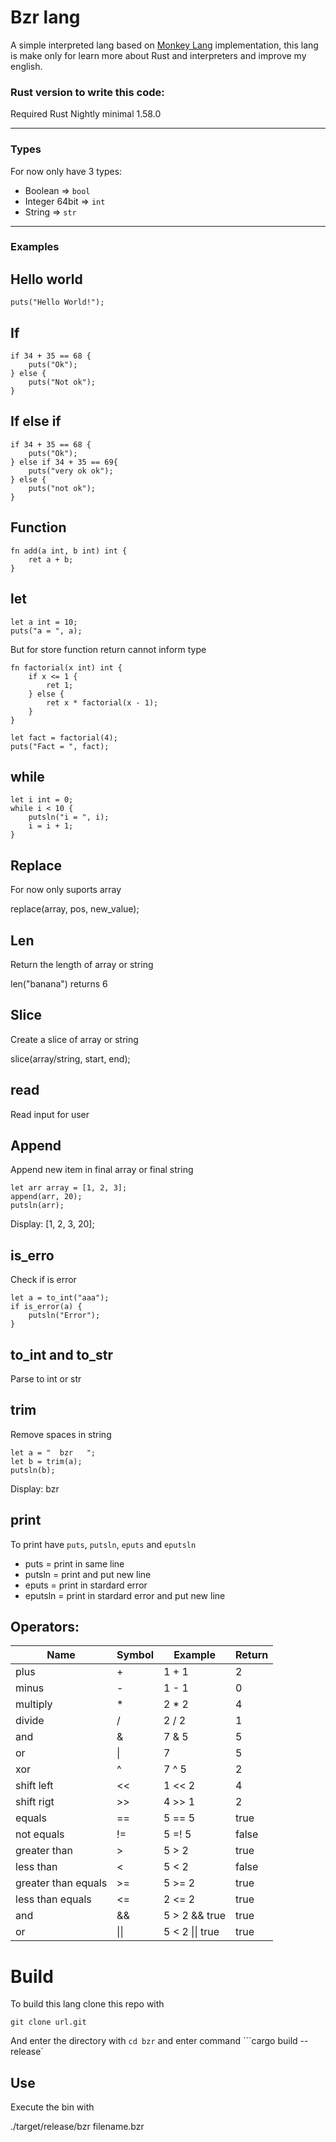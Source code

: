 # Bzr lang

A simple interpreted lang based on [Monkey Lang](https://monkeylang.org/) implementation, this lang is make only for learn more about Rust and interpreters and improve my english.

### Rust version to write this code:

Required Rust Nightly minimal 1.58.0

<hr>

### Types

For now only have 3 types:

- Boolean => `bool`
- Integer 64bit => `int`
- String => `str`

<hr>

### Examples

## Hello world

```bzr
puts("Hello World!");
```

## If

```bzr
if 34 + 35 == 68 {
    puts("Ok");
} else {
    puts("Not ok");
}
```

## If else if

```bzr
if 34 + 35 == 68 {
    puts("Ok");
} else if 34 + 35 == 69{
    puts("very ok ok");
} else {
    puts("not ok");
}
```

## Function

```bzr
fn add(a int, b int) int {
    ret a + b;
}
```

## let

```bzr
let a int = 10;
puts("a = ", a);
```

But for store function return cannot inform type

```bzr
fn factorial(x int) int {
    if x <= 1 {
        ret 1;
    } else {
        ret x * factorial(x - 1);
    }
}

let fact = factorial(4);
puts("Fact = ", fact);
```

## while

```bzr
let i int = 0;
while i < 10 {
    putsln("i = ", i);
    i = i + 1;
}
```

## Replace

For now only suports array

replace(array, pos, new_value);

## Len

Return the length of array or string

len("banana") returns 6

## Slice

Create a slice of array or string

slice(array/string, start, end);

## read

Read input for user

## Append

Append new item in final array or final string

```bzr
let arr array = [1, 2, 3];
append(arr, 20);
putsln(arr);
```

Display: [1, 2, 3, 20];
## is_erro

Check if is error

```bzr
let a = to_int("aaa");
if is_error(a) {
    putsln("Error");
}
```

## to_int and to_str

Parse to int or str

## trim

Remove spaces in string

```bzr
let a = "  bzr   ";
let b = trim(a);
putsln(b);
```
Display: bzr
## print

To print have `puts`, `putsln`, `eputs` and `eputsln`

- puts = print in same line
- putsln = print and put new line
- eputs = print in stardard error
- eputsln = print in stardard error and put new line

## Operators:

Name | Symbol | Example | Return |
|----|--------|---------|--------|
| plus |   +   |  1 + 1  |    2   |
| minus |   -   |  1 - 1  |    0   |
| multiply |   *   |  2 * 2  |    4   |
| divide |   /   |  2 / 2  |    1   |
| and |   &   |  7 & 5  |    5   |
| or |   \|   |  7 | 5  |    7   |
| xor |   ^   |  7 ^ 5  |    2   |
| shift left |  <<   |  1 << 2  |    4   |
| shift rigt |  >>   |  4 >> 1  |    2   |
| equals |   ==   |  5 == 5  |    true   |
| not equals |   !=   |  5 =! 5  |    false   |
| greater than |   >   |  5 > 2  |    true   |
| less than |   <   |  5 < 2  |    false   |
| greater than equals |   >=   |  5 >= 2  |    true   |
| less than equals |   <=   |  2 <= 2  |    true   |
| and |   &&   |  5 > 2 && true  |    true   |
| or |   \|\|   |  5 < 2 \|\| true  |    true   |


# Build

To build this lang clone this repo with

```git clone url.git``` 

And enter the directory with `cd bzr` and enter command ```cargo build --release`

## Use

Execute the bin with

./target/release/bzr filename.bzr